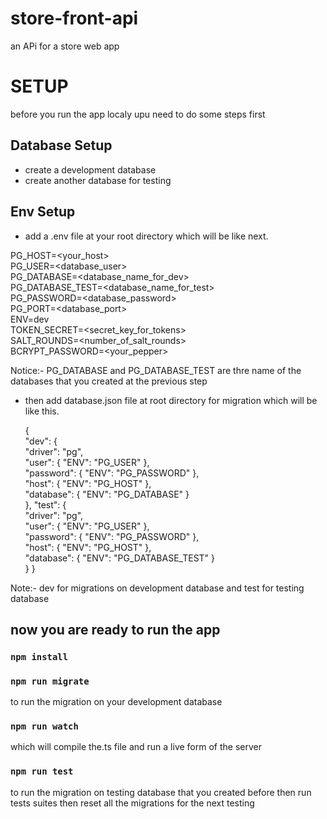 # store-front-api
an APi for a store web app

# SETUP

before you run the app localy upu need to do some steps first

## Database Setup

- create a development database 
- create another database for testing

## Env Setup

- add a .env file at your root directory which will be like next.
  
PG_HOST=<your_host>  
PG_USER=<database_user>  
PG_DATABASE=<database_name_for_dev>  
PG_DATABASE_TEST=<database_name_for_test>  
PG_PASSWORD=<database_password>  
PG_PORT=<database_port>   
ENV=dev   
TOKEN_SECRET=<secret_key_for_tokens>    
SALT_ROUNDS=<number_of_salt_rounds>   
BCRYPT_PASSWORD=<your_pepper>    

Notice:- PG_DATABASE and PG_DATABASE_TEST are thre name of the databases that you created at the  previous step


- then add database.json file at root directory for migration which will be like this.
  
  {  
	"dev": {  
		"driver": "pg",   
		"user": { "ENV": "PG_USER" },   
		"password": { "ENV": "PG_PASSWORD" },   
		"host": { "ENV": "PG_HOST" },   
		"database": { "ENV": "PG_DATABASE" }   
	},
	"test": {  
		"driver": "pg",   
		"user": { "ENV": "PG_USER" },   
		"password": { "ENV": "PG_PASSWORD" },   
		"host": { "ENV": "PG_HOST" },   
		"database": { "ENV": "PG_DATABASE_TEST" }   
	}
}

Note:- dev for migrations on development database and test for testing database


## now you are ready to run the app

### `npm install`

### `npm run migrate`
to run the migration on your development database

### `npm run watch`
which will compile the.ts file and run a live form of the server

### `npm run test`
to run the migration on testing database that you created before then run tests suites then reset all the migrations for the next testing